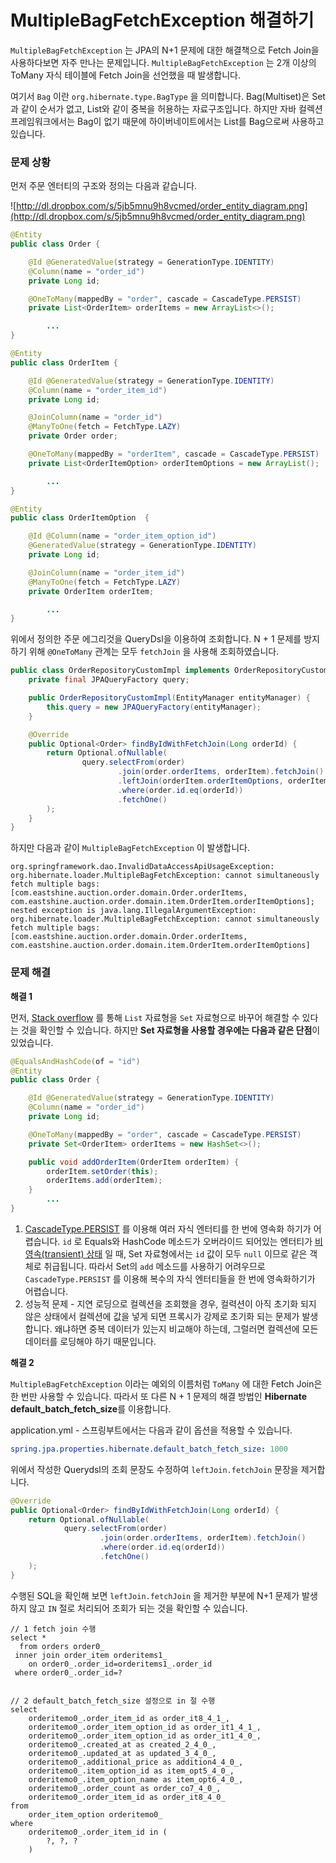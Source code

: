 # MultipleBagFetchException 해결하기

`MultipleBagFetchException` 는 JPA의 N+1 문제에 대한 해결책으로 Fetch Join을 사용하다보면 자주 만나는 문제입니다. `MultipleBagFetchException` 는 2개 이상의 ToMany 자식 테이블에 Fetch Join을 선언했을 때 발생합니다.

여기서 `Bag` 이란 `org.hibernate.type.BagType` 을 의미합니다. Bag(Multiset)은 Set과 같이 순서가 없고, List와 같이 중복을 허용하는 자료구조입니다. 하지만 자바 컬렉션 프레임워크에서는 Bag이 없기 때문에 하이버네이트에서는 List를 Bag으로써 사용하고 있습니다.

### 문제 상황

먼저 주문 엔터티의 구조와 정의는 다음과 같습니다.

![http://dl.dropbox.com/s/5jb5mnu9h8vcmed/order_entity_diagram.png](http://dl.dropbox.com/s/5jb5mnu9h8vcmed/order_entity_diagram.png)

```java
@Entity
public class Order {

    @Id @GeneratedValue(strategy = GenerationType.IDENTITY)
    @Column(name = "order_id")
    private Long id;

    @OneToMany(mappedBy = "order", cascade = CascadeType.PERSIST)
    private List<OrderItem> orderItems = new ArrayList<>();

		...
}
```

```java
@Entity
public class OrderItem {

    @Id @GeneratedValue(strategy = GenerationType.IDENTITY)
    @Column(name = "order_item_id")
    private Long id;

    @JoinColumn(name = "order_id")
    @ManyToOne(fetch = FetchType.LAZY)
    private Order order;

    @OneToMany(mappedBy = "orderItem", cascade = CascadeType.PERSIST)
    private List<OrderItemOption> orderItemOptions = new ArrayList();

		...
}
```

```java
@Entity
public class OrderItemOption  {

    @Id @Column(name = "order_item_option_id")
    @GeneratedValue(strategy = GenerationType.IDENTITY)
    private Long id;

    @JoinColumn(name = "order_item_id")
    @ManyToOne(fetch = FetchType.LAZY)
    private OrderItem orderItem;

		...
}
```

위에서 정의한 주문 에그리것을 QueryDsl을 이용하여 조회합니다. N + 1 문제를 방지하기 위해 `@OneToMany` 관계는 모두 `fetchJoin` 을 사용해 조회하였습니다.

```java
public class OrderRepositoryCustomImpl implements OrderRepositoryCustom {
    private final JPAQueryFactory query;

    public OrderRepositoryCustomImpl(EntityManager entityManager) {
        this.query = new JPAQueryFactory(entityManager);
    }

    @Override
    public Optional<Order> findByIdWithFetchJoin(Long orderId) {
        return Optional.ofNullable(
                query.selectFrom(order)
                        .join(order.orderItems, orderItem).fetchJoin()
                        .leftJoin(orderItem.orderItemOptions, orderItemOption).fetchJoin()
                        .where(order.id.eq(orderId))
                        .fetchOne()
        );
    }
}
```

하지만 다음과 같이 `MultipleBagFetchException` 이 발생합니다.

```
org.springframework.dao.InvalidDataAccessApiUsageException: 
org.hibernate.loader.MultipleBagFetchException: cannot simultaneously fetch multiple bags: 
[com.eastshine.auction.order.domain.Order.orderItems, com.eastshine.auction.order.domain.item.OrderItem.orderItemOptions]; 
nested exception is java.lang.IllegalArgumentException: 
org.hibernate.loader.MultipleBagFetchException: cannot simultaneously fetch multiple bags: 
[com.eastshine.auction.order.domain.Order.orderItems, com.eastshine.auction.order.domain.item.OrderItem.orderItemOptions]
```

### 문제 해결

**해결 1**

먼저, [Stack overflow](https://stackoverflow.com/questions/4334970/hibernate-throws-multiplebagfetchexception-cannot-simultaneously-fetch-multipl) 를 통해 `List` 자료형을 `Set` 자료형으로 바꾸어 해결할 수 있다는 것을 확인할 수 있습니다. 하지만 **Set 자료형을 사용할 경우에는 다음과 같은 단점**이 있었습니다.

```java
@EqualsAndHashCode(of = "id")
@Entity
public class Order {

    @Id @GeneratedValue(strategy = GenerationType.IDENTITY)
    @Column(name = "order_id")
    private Long id;

    @OneToMany(mappedBy = "order", cascade = CascadeType.PERSIST)
    private Set<OrderItem> orderItems = new HashSet<>();

    public void addOrderItem(OrderItem orderItem) {
        orderItem.setOrder(this);
        orderItems.add(orderItem);
    }
		...
}
```

1. [CascadeType.PERSIST](https://github.com/eastshine-high/til/blob/main/java/specification/jpa-hibernate/persistence-context/cascading-entity-state-transitions.md) 를 이용해 여러 자식 엔터티를 한 번에 영속화 하기가 어렵습니다. `id` 로 Equals와 HashCode 메소드가 오버라이드 되어있는 엔터티가 [비영속(transient) 상태](https://github.com/eastshine-high/til/blob/main/java/specification/jpa-hibernate/persistence-context/persistent-data-status.md) 일 때, Set 자료형에서는 `id` 값이 모두 `null` 이므로 같은 객체로 취급됩니다. 따라서 Set의 `add` 메소드를 사용하기 어려우므로 `CascadeType.PERSIST` 를 이용해 복수의 자식 엔터티들을 한 번에 영속화하기가 어렵습니다.
2. 성능적 문제 - 지연 로딩으로 컬렉션을 조회했을 경우, 컬력션이 아직 초기화 되지 않은 상태에서 컬렉션에 값을 넣게 되면 프록시가 강제로 초기화 되는 문제가 발생합니다. 왜냐하면 중복 데이터가 있는지 비교해야 하는데, 그럴러면 컬렉션에 모든 데이터를 로딩해야 하기 때문입니다.

**해결 2**

`MultipleBagFetchException` 이라는 예외의 이름처럼 `ToMany` 에 대한 Fetch Join은 한 번만 사용할 수 있습니다. 따라서 또 다른 N + 1 문제의 해결 방법인 **Hibernate default_batch_fetch_size**를 이용합니다.

application.yml - 스프링부트에서는 다음과 같이 옵션을 적용할 수 있습니다. 

```yaml
spring.jpa.properties.hibernate.default_batch_fetch_size: 1000
```

위에서 작성한 Querydsl의 조회 문장도 수정하여 `leftJoin.fetchJoin` 문장을 제거합니다.

```java
@Override
public Optional<Order> findByIdWithFetchJoin(Long orderId) {
    return Optional.ofNullable(
            query.selectFrom(order)
                    .join(order.orderItems, orderItem).fetchJoin()
                    .where(order.id.eq(orderId))
                    .fetchOne()
    );
}
```

수행된 SQL을 확인해 보면 `leftJoin.fetchJoin` 을 제거한 부분에 N+1 문제가 발생하지 않고 `IN` 절로 처리되어 조회가 되는 것을 확인할 수 있습니다.

```
// 1 fetch join 수행
select * 
  from orders order0_ 
 inner join order_item orderitems1_ 
    on order0_.order_id=orderitems1_.order_id 
 where order0_.order_id=?


// 2 default_batch_fetch_size 설정으로 in 절 수행
select
    orderitemo0_.order_item_id as order_it8_4_1_,
    orderitemo0_.order_item_option_id as order_it1_4_1_,
    orderitemo0_.order_item_option_id as order_it1_4_0_,
    orderitemo0_.created_at as created_2_4_0_,
    orderitemo0_.updated_at as updated_3_4_0_,
    orderitemo0_.additional_price as addition4_4_0_,
    orderitemo0_.item_option_id as item_opt5_4_0_,
    orderitemo0_.item_option_name as item_opt6_4_0_,
    orderitemo0_.order_count as order_co7_4_0_,
    orderitemo0_.order_item_id as order_it8_4_0_ 
from
    order_item_option orderitemo0_ 
where
    orderitemo0_.order_item_id in (
        ?, ?, ?
    )
```
